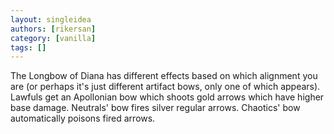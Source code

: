 ```yaml
---
layout: singleidea
authors: [rikersan]
category: [vanilla]
tags: []
---
```

The Longbow of Diana has different effects based on which alignment you are (or perhaps it's just different artifact bows, only one of which appears). Lawfuls get an Apollonian bow which shoots gold arrows which have higher base damage. Neutrals' bow fires silver regular arrows. Chaotics' bow automatically poisons fired arrows.
